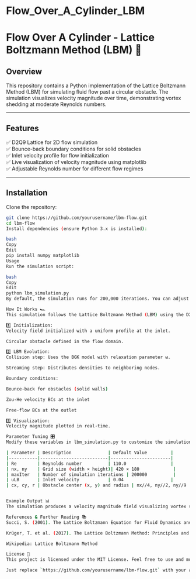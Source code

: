 # Flow_Over_A_Cylinder_LBM

# Flow Over A Cylinder - Lattice Boltzmann Method (LBM) 🚀

## Overview
This repository contains a Python implementation of the Lattice Boltzmann Method (LBM) for simulating fluid flow past a circular obstacle. The simulation visualizes velocity magnitude over time, demonstrating vortex shedding at moderate Reynolds numbers.

---

## Features
✅ D2Q9 Lattice for 2D flow simulation  
✅ Bounce-back boundary conditions for solid obstacles  
✅ Inlet velocity profile for flow initialization  
✅ Live visualization of velocity magnitude using matplotlib  
✅ Adjustable Reynolds number for different flow regimes  

---

## Installation

Clone the repository:
```bash
git clone https://github.com/yourusername/lbm-flow.git
cd lbm-flow
Install dependencies (ensure Python 3.x is installed):

bash
Copy
Edit
pip install numpy matplotlib
Usage
Run the simulation script:

bash
Copy
Edit
python lbm_simulation.py
By default, the simulation runs for 200,000 iterations. You can adjust parameters like domain size, velocity, and Reynolds number inside the script.

How It Works 🏎️
This simulation follows the Lattice Boltzmann Method (LBM) using the D2Q9 model:

1️⃣ Initialization:
Velocity field initialized with a uniform profile at the inlet.

Circular obstacle defined in the flow domain.

2️⃣ LBM Evolution:
Collision step: Uses the BGK model with relaxation parameter ω.

Streaming step: Distributes densities to neighboring nodes.

Boundary conditions:

Bounce-back for obstacles (solid walls)

Zou-He velocity BCs at the inlet

Free-flow BCs at the outlet

3️⃣ Visualization:
Velocity magnitude plotted in real-time.

Parameter Tuning 🎛️
Modify these variables in lbm_simulation.py to customize the simulation:

| Parameter | Description              | Default Value         |
|-----------|--------------------------|-----------------------|
| Re        | Reynolds number          | 110.0                 |
| nx, ny    | Grid size (width × height)| 420 × 180             |
| maxIter   | Number of simulation iterations | 200000          |
| uLB       | Inlet velocity           | 0.04                  |
| cx, cy, r | Obstacle center (x, y) and radius | nx//4, ny//2, ny//9 |


Example Output 📊
The simulation produces a velocity magnitude field visualizing vortex shedding behind the cylinder.

References & Further Reading 📚
Succi, S. (2001). The Lattice Boltzmann Equation for Fluid Dynamics and Beyond.

Krüger, T. et al. (2017). The Lattice Boltzmann Method: Principles and Practice.

Wikipedia: Lattice Boltzmann Method

License 📜
This project is licensed under the MIT License. Feel free to use and modify it.

Just replace `https://github.com/yourusername/lbm-flow.git` with your actual repo URL and paste this into your README.md.




